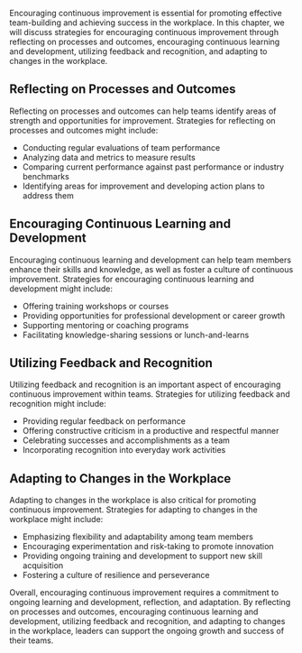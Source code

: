 
Encouraging continuous improvement is essential for promoting effective team-building and achieving success in the workplace. In this chapter, we will discuss strategies for encouraging continuous improvement through reflecting on processes and outcomes, encouraging continuous learning and development, utilizing feedback and recognition, and adapting to changes in the workplace.

Reflecting on Processes and Outcomes
------------------------------------

Reflecting on processes and outcomes can help teams identify areas of strength and opportunities for improvement. Strategies for reflecting on processes and outcomes might include:

* Conducting regular evaluations of team performance
* Analyzing data and metrics to measure results
* Comparing current performance against past performance or industry benchmarks
* Identifying areas for improvement and developing action plans to address them

Encouraging Continuous Learning and Development
-----------------------------------------------

Encouraging continuous learning and development can help team members enhance their skills and knowledge, as well as foster a culture of continuous improvement. Strategies for encouraging continuous learning and development might include:

* Offering training workshops or courses
* Providing opportunities for professional development or career growth
* Supporting mentoring or coaching programs
* Facilitating knowledge-sharing sessions or lunch-and-learns

Utilizing Feedback and Recognition
----------------------------------

Utilizing feedback and recognition is an important aspect of encouraging continuous improvement within teams. Strategies for utilizing feedback and recognition might include:

* Providing regular feedback on performance
* Offering constructive criticism in a productive and respectful manner
* Celebrating successes and accomplishments as a team
* Incorporating recognition into everyday work activities

Adapting to Changes in the Workplace
------------------------------------

Adapting to changes in the workplace is also critical for promoting continuous improvement. Strategies for adapting to changes in the workplace might include:

* Emphasizing flexibility and adaptability among team members
* Encouraging experimentation and risk-taking to promote innovation
* Providing ongoing training and development to support new skill acquisition
* Fostering a culture of resilience and perseverance

Overall, encouraging continuous improvement requires a commitment to ongoing learning and development, reflection, and adaptation. By reflecting on processes and outcomes, encouraging continuous learning and development, utilizing feedback and recognition, and adapting to changes in the workplace, leaders can support the ongoing growth and success of their teams.

